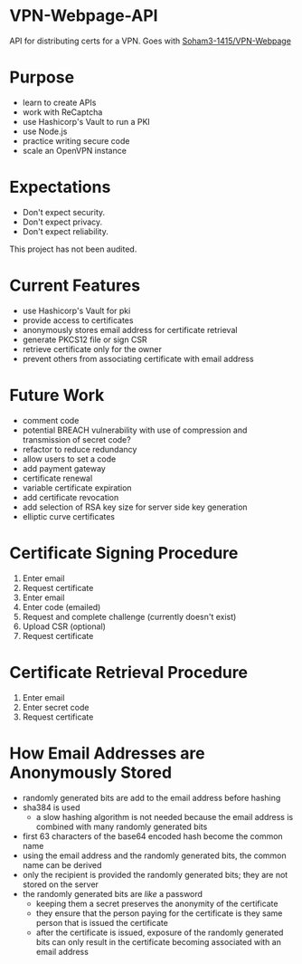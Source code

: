 # VPN-Webpage-API
API for distributing certs for a VPN. Goes with [Soham3-1415/VPN-Webpage](https://github.com/soham3-1415/VPN-Webpage)

# Purpose
- learn to create APIs
- work with ReCaptcha
- use Hashicorp's Vault to run a PKI
- use Node.js
- practice writing secure code
- scale an OpenVPN instance

# Expectations
- Don't expect security.
- Don't expect privacy.
- Don't expect reliability.

This project has not been audited.

# Current Features
- use Hashicorp's Vault for pki
- provide access to certificates
- anonymously stores email address for certificate retrieval
- generate PKCS12 file or sign CSR
- retrieve certificate only for the owner
- prevent others from associating certificate with email address

# Future Work
- comment code
- potential BREACH vulnerability with use of compression and transmission of secret code?
- refactor to reduce redundancy
- allow users to set a code
- add payment gateway
- certificate renewal
- variable certificate expiration
- add certificate revocation
- add selection of RSA key size for server side key generation
- elliptic curve certificates

# Certificate Signing Procedure
1. Enter email
2. Request certificate
3. Enter email
4. Enter code (emailed)
5. Request and complete challenge (currently doesn't exist)
6. Upload CSR (optional)
7. Request certificate

# Certificate Retrieval Procedure
1. Enter email
2. Enter secret code
3. Request certificate

# How Email Addresses are Anonymously Stored
- randomly generated bits are add to the email address before hashing
- sha384 is used
  - a slow hashing algorithm is not needed because the email address is combined with many randomly generated bits
- first 63 characters of the base64 encoded hash become the common name
- using the email address and the randomly generated bits, the common name can be derived
- only the recipient is provided the randomly generated bits; they are not stored on the server
- the randomly generated bits are *like* a password
  - keeping them a secret preserves the anonymity of the certificate
  - they ensure that the person paying for the certificate is they same person that is issued the certificate
  - after the certificate is issued, exposure of the randomly generated bits can only result in the certificate becoming associated with an email address
